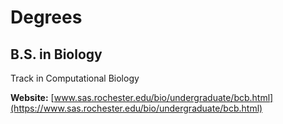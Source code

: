 # Degrees

## B.S. in Biology

Track in Computational Biology

**Website:** [www.sas.rochester.edu/bio/undergraduate/bcb.html](https://www.sas.rochester.edu/bio/undergraduate/bcb.html)
